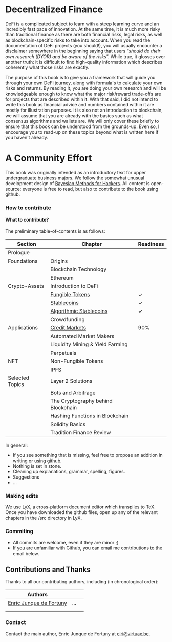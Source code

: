 # Decentralized Finance

DeFi is a complicated subject to learn with a steep learning curve and an incredibly fast pace of innovation. At the same time, it is much more risky than traditional finance as there are both financial risks, legal risks, as well as blockchain-specific risks to take into account. When you read the documentation of DeFi projects (you should!), you will usually encounter a disclaimer somewhere in the beginning saying that users “*should do their own research (DYOR) and be aware of the risks*”. While true, it glosses over another truth: it is difficult to find high-quality information which describes coherently what those risks are exactly.

The purpose of this book is to give you a framework that will guide you through your own DeFi journey, along with formula's to calculate your own risks and returns. By reading it, you are doing your own research and will be knowledgeable enough to know what the major risk/reward trade-offs are for projects that are described within it. With that said, I did not intend to write this book as financial advice and numbers contained within it are mostly for illustration purposes. It is also not an introduction to blockchain, we will assume that you are already with the basics such as what consensus algorithms and wallets are. We will only cover these briefly to ensure that this book can be understood from the grounds-up. Even so, I encourage you to read-up on these topics beyond what is written here if you haven't already.

# A Community Effort

This book was originally intended as an introductory text for upper undergraduate business majors. We follow the somewhat unusual development design of [Bayesian Methods for Hackers](http://camdavidsonpilon.github.io/Probabilistic-Programming-and-Bayesian-Methods-for-Hackers/). All content is open-source: everyone is free to read, but also to contribute to the book using github.

### How to contribute

#### What to contribute?

The preliminary table-of-contents is as follows:

| Section         | Chapter                                                      | Readiness |
| --------------- | ------------------------------------------------------------ | --------- |
| Prologue        |                                                              |           |
| Foundations     | Origins                                                      |           |
|                 | Blockchain Technology                                        |           |
|                 | Ethereum                                                     |           |
| Crypto-Assets   | Introduction to DeFi                                         |           |
|                 | [Fungible Tokens](https://github.com/ciri/defi-book/blob/main/pdf/220-Fungible-Tokens.pdf) | ✓         |
|                 | [Stablecoins](https://github.com/ciri/defi-book/blob/main/pdf/230-Stablecoins.pdf) | ✓         |
|                 | [Algorithmic Stablecoins](https://github.com/ciri/defi-book/blob/main/pdf/240-AlgorithmicStablecoins.pdf) | ✓         |
|                 | Crowdfunding                                                 |           |
| Applications    | [Credit Markets](https://github.com/ciri/defi-book/blob/main/pdf/310-Credit-Markets.pdf) | 90%       |
|                 | Automated Market Makers                                      |           |
|                 | Liquidity Mining & Yield Farming                             |           |
|                 | Perpetuals                                                   |           |
| NFT             | Non-Fungible Tokens                                          |           |
|                 | IPFS                                                         |           |
| Selected Topics | Layer 2 Solutions                                            |           |
|                 | Bots and Arbitrage                                           |           |
|                 | The Cryptography behind Blockchain                           |           |
|                 | Hashing Functions  in Blockchain                             |           |
|                 | Solidity Basics                                              |           |
|                 | Tradition Finance Review                                     |           |

In general: 

- If you see something that is missing, feel free to propose an addition in writing or using github.
- Nothing is set in stone.
- Cleaning up explanations, grammar, spelling, figures.
- Suggestions
- ...

### Making edits

We use [LyX](https://www.lyx.org/), a cross-platform document editor which transpiles to TeX. Once you have downloaded the github files, open up any of the relevant chapters in the /src directory in LyX.

### Commiting

* All commits are welcome, even if they are minor ;)
* If you are unfamiliar with Github, you can email me contributions to the email below.

## Contributions and Thanks

Thanks to all our contributing authors, including (in chronological order):

| Authors                                   |      |      |
| ----------------------------------------- | ---- | ---- |
| [Enric Junque de Fortuny](http://ciri.be) | ...  |      |
|                                           |      |      |
|                                           |      |      |

### Contact

Contact the main author, Enric Junque de Fortuny at [ciri@virtuax.be](ciri@virtuax.be).